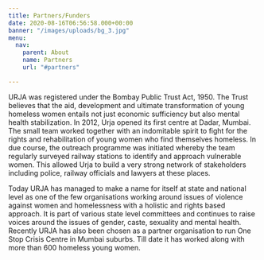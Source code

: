 ```yaml
---
title: Partners/Funders
date: 2020-08-16T06:56:58.000+00:00
banner: "/images/uploads/bg_3.jpg"
menu:
  nav:
    parent: About
    name: Partners
    url: "#partners"

---
```

URJA was registered under the Bombay Public Trust Act, 1950. The Trust believes
that the aid, development and ultimate transformation of young homeless women entails
not just economic sufficiency but also mental health stabilization. In 2012, Urja
opened its first centre at Dadar, Mumbai. The small team worked together with an
indomitable spirit to fight for the rights and rehabilitation of young women who
find themselves homeless. In due course, the outreach programme was initiated whereby
the team regularly surveyed railway stations to identify and approach vulnerable
women. This allowed Urja to build a very strong network of stakeholders including
police, railway officials and lawyers at these places.

Today URJA has managed to make a name for itself at state and national level
as one of the few organisations working around issues of violence against women
and homelessness with a holistic and rights based approach. It is part of various
state level committees and continues to raise voices around the issues of gender,
caste, sexuality and mental health. Recently URJA has also been chosen as a partner
organisation to run One Stop Crisis Centre in Mumbai suburbs. Till date it has worked
along with more than 600 homeless young women.
